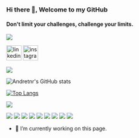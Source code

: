 ### Hi there 👋, Welcome to my GitHub
#### Don't limit your challenges, challenge your limits.

![](https://img.shields.io/badge/Social%20Media-Follow%3A-orange)

[<img src='https://cdn-icons-png.flaticon.com/512/3955/3955051.png' alt='linkedin' height='40'>](https://www.linkedin.com/in/andre-nunes-rosa//)  [<img src='https://cdn-icons-png.flaticon.com/512/3955/3955024.png' alt='instagram' height='40'>](https://www.instagram.com/andre_cranio/)  

![](https://steemitimages.com/DQmZCo76MUSeg8WNYUqr9UMGig3kufJWfENY337KfSbpoJC/miau.gif)

![Andretnr's GitHub stats](https://github-readme-stats-sigma-five.vercel.app/api?username=andretnr&show_icons=true&theme=tokyonight)

[![Top Langs](https://github-readme-stats-sigma-five.vercel.app/api/top-langs/?username=andretnr&theme=tokyonight)](https://github.com/andretnr/github-readme-stats)


![](https://steemitimages.com/DQmZCo76MUSeg8WNYUqr9UMGig3kufJWfENY337KfSbpoJC/miau.gif)

![](https://cdn-icons-png.flaticon.com/64/226/226777.png) 
![](https://cdn-icons-png.flaticon.com/64/5968/5968292.png)
![](https://cdn-icons-png.flaticon.com/64/5968/5968381.png)
![](https://cdn-icons-png.flaticon.com/64/1051/1051277.png)
![](https://cdn-icons-png.flaticon.com/64/732/732190.png)
![](https://cdn-icons-png.flaticon.com/64/6577/6577287.png)
![](https://cdn-icons-png.flaticon.com/64/906/906324.png)
![](https://cdn-icons-png.flaticon.com/64/3594/3594172.png)
![](https://cdn-icons-png.flaticon.com/64/873/873107.png)
- 🔭 I’m currently working on this page. 





